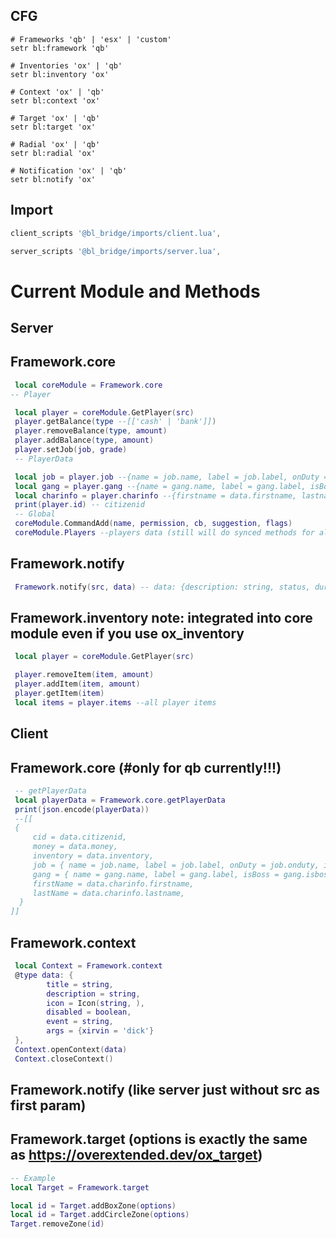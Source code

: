 

## CFG
``` 
# Frameworks 'qb' | 'esx' | 'custom'
setr bl:framework 'qb' 

# Inventories 'ox' | 'qb'
setr bl:inventory 'ox'

# Context 'ox' | 'qb'
setr bl:context 'ox'

# Target 'ox' | 'qb'
setr bl:target 'ox'

# Radial 'ox' | 'qb'
setr bl:radial 'ox'

# Notification 'ox' | 'qb'
setr bl:notify 'ox'
```

## Import 
```lua
client_scripts '@bl_bridge/imports/client.lua',

server_scripts '@bl_bridge/imports/server.lua',
```

# Current Module and Methods

## Server
## Framework.core
```lua
 local coreModule = Framework.core
-- Player

 local player = coreModule.GetPlayer(src)
 player.getBalance(type --[['cash' | 'bank']])
 player.removeBalance(type, amount)
 player.addBalance(type, amount)
 player.setJob(job, grade)
 -- PlayerData

 local job = player.job --{name = job.name, label = job.label, onDuty = job.onduty, isBoss = job.isboss, grade = {name = job.grade.level, label = job.grade.label, salary = job.payment}}
 local gang = player.gang --{name = gang.name, label = gang.label, isBoss = gang.isboss, grade = {name = gang.grade.level, label = gang.grade.label}}
 local charinfo = player.charinfo --{firstname = data.firstname, lastname = data.lastname}
 print(player.id) -- citizenid
 -- Global
 coreModule.CommandAdd(name, permission, cb, suggestion, flags)
 coreModule.Players --players data (still will do synced methods for all framework, now every framework have their players data)
```
## Framework.notify
```lua
 Framework.notify(src, data) -- data: {description: string, status, duration: number}
```
## Framework.inventory note: integrated into core module even if you use ox_inventory

```lua
 local player = coreModule.GetPlayer(src)

 player.removeItem(item, amount)
 player.addItem(item, amount)
 player.getItem(item)
 local items = player.items --all player items
```
## Client
## Framework.core (#only for qb currently!!!)

```lua
 -- getPlayerData
 local playerData = Framework.core.getPlayerData
 print(json.encode(playerData))
 --[[
 {
     cid = data.citizenid,
     money = data.money,
     inventory = data.inventory,
     job = { name = job.name, label = job.label, onDuty = job.onduty, isBoss = job.isboss, grade = { name = job.grade.level, label = job.grade.label, salary = job.payment } },
     gang = { name = gang.name, label = gang.label, isBoss = gang.isboss, grade = { name = gang.grade.level, label = gang.grade.label } },
     firstName = data.charinfo.firstname,
     lastName = data.charinfo.lastname,
  }
]]

```
## Framework.context

```lua
 local Context = Framework.context
 @type data: {
        title = string,
        description = string,
        icon = Icon(string, ),
        disabled = boolean,
        event = string,
        args = {xirvin = 'dick'}
 },
 Context.openContext(data)
 Context.closeContext()
```
## Framework.notify (like server just without src as first param)

## Framework.target (options is exactly the same as https://overextended.dev/ox_target)
```lua
-- Example
local Target = Framework.target

local id = Target.addBoxZone(options)
local id = Target.addCircleZone(options)
Target.removeZone(id)
```
